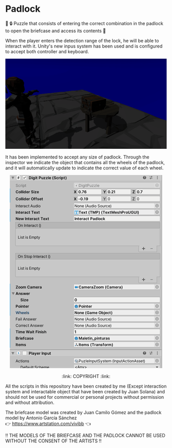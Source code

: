 # Padlock

:jigsaw: :lock: Puzzle that consists of entering the correct combination in the padlock to open the briefcase and access its contents :briefcase:

When the player enters the detection range of the lock, he will be able to interact with it. 
Unity's new inpus system has been used and is configured to accept both controller and keyboard.
<p align="center">
  <img src="gifs/Padlock.gif" alt="animated" />
</p>

It has been implemented to accept any size of padlock. Through the inspector we indicate the object that contains all the wheels of the padlock, and it will automatically update to indicate the correct value of each wheel.
<p align="center">
  <img src="gifs/Padlock_Editor.gif" alt="animated" />
</p>

<p align="center">
:link: COPYRIGHT :link:
</p>

All the scripts in this repository have been created by me (Except interaction system and interactable object that have been created by Juan Solana) and should not be used for commercial or personal projects without permission and without attribution.

The briefcase model was created by Juan Camilo Gómez and the padlock model by Antonio García Sánchez     
:point_right: https://www.artstation.com/vivibb :point_left:

:bangbang: THE MODELS OF THE BRIEFCASE AND THE PADLOCK CANNOT BE USED WITHOUT THE CONSENT OF THE ARTISTS :bangbang:
